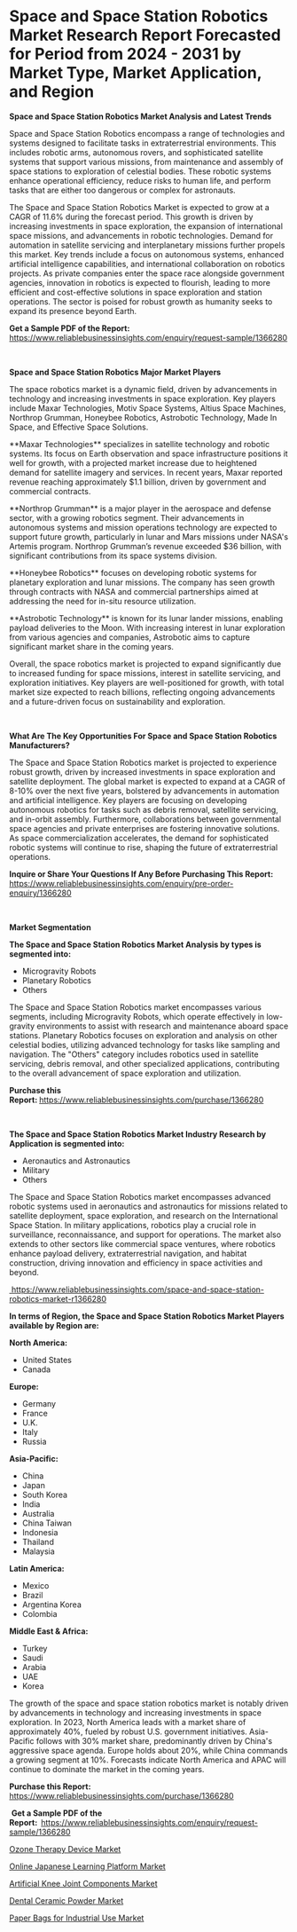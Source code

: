 <p><h1>Space and Space Station Robotics Market Research Report Forecasted for Period from 2024 -  2031 by Market Type, Market Application, and Region</h1></p><p><strong>Space and Space Station Robotics Market Analysis and Latest Trends</strong></p>
<p><p>Space and Space Station Robotics encompass a range of technologies and systems designed to facilitate tasks in extraterrestrial environments. This includes robotic arms, autonomous rovers, and sophisticated satellite systems that support various missions, from maintenance and assembly of space stations to exploration of celestial bodies. These robotic systems enhance operational efficiency, reduce risks to human life, and perform tasks that are either too dangerous or complex for astronauts.</p><p>The Space and Space Station Robotics Market is expected to grow at a CAGR of 11.6% during the forecast period. This growth is driven by increasing investments in space exploration, the expansion of international space missions, and advancements in robotic technologies. Demand for automation in satellite servicing and interplanetary missions further propels this market. Key trends include a focus on autonomous systems, enhanced artificial intelligence capabilities, and international collaboration on robotics projects. As private companies enter the space race alongside government agencies, innovation in robotics is expected to flourish, leading to more efficient and cost-effective solutions in space exploration and station operations. The sector is poised for robust growth as humanity seeks to expand its presence beyond Earth.</p></p>
<p><strong>Get a Sample PDF of the Report:&nbsp;</strong> <a href="https://www.reliablebusinessinsights.com/enquiry/request-sample/1366280?utm_campaign=1873&utm_medium=2&utm_source=Github&utm_content=ia&utm_term=06122024&utm_id=space-and-space-station-robotics">https://www.reliablebusinessinsights.com/enquiry/request-sample/1366280</a></p>
<p>&nbsp;</p>
<p><strong>Space and Space Station Robotics Major Market Players</strong></p>
<p><p>The space robotics market is a dynamic field, driven by advancements in technology and increasing investments in space exploration. Key players include Maxar Technologies, Motiv Space Systems, Altius Space Machines, Northrop Grumman, Honeybee Robotics, Astrobotic Technology, Made In Space, and Effective Space Solutions.</p><p>**Maxar Technologies** specializes in satellite technology and robotic systems. Its focus on Earth observation and space infrastructure positions it well for growth, with a projected market increase due to heightened demand for satellite imagery and services. In recent years, Maxar reported revenue reaching approximately $1.1 billion, driven by government and commercial contracts.</p><p>**Northrop Grumman** is a major player in the aerospace and defense sector, with a growing robotics segment. Their advancements in autonomous systems and mission operations technology are expected to support future growth, particularly in lunar and Mars missions under NASA's Artemis program. Northrop Grumman’s revenue exceeded $36 billion, with significant contributions from its space systems division.</p><p>**Honeybee Robotics** focuses on developing robotic systems for planetary exploration and lunar missions. The company has seen growth through contracts with NASA and commercial partnerships aimed at addressing the need for in-situ resource utilization. </p><p>**Astrobotic Technology** is known for its lunar lander missions, enabling payload deliveries to the Moon. With increasing interest in lunar exploration from various agencies and companies, Astrobotic aims to capture significant market share in the coming years.</p><p>Overall, the space robotics market is projected to expand significantly due to increased funding for space missions, interest in satellite servicing, and exploration initiatives. Key players are well-positioned for growth, with total market size expected to reach billions, reflecting ongoing advancements and a future-driven focus on sustainability and exploration.</p></p>
<p>&nbsp;</p>
<p><strong>What Are The Key Opportunities For Space and Space Station Robotics Manufacturers?</strong></p>
<p><p>The Space and Space Station Robotics market is projected to experience robust growth, driven by increased investments in space exploration and satellite deployment. The global market is expected to expand at a CAGR of 8-10% over the next five years, bolstered by advancements in automation and artificial intelligence. Key players are focusing on developing autonomous robotics for tasks such as debris removal, satellite servicing, and in-orbit assembly. Furthermore, collaborations between governmental space agencies and private enterprises are fostering innovative solutions. As space commercialization accelerates, the demand for sophisticated robotic systems will continue to rise, shaping the future of extraterrestrial operations.</p></p>
<p><strong>Inquire or Share Your Questions If Any Before Purchasing This Report:</strong> <a href="https://www.reliablebusinessinsights.com/enquiry/pre-order-enquiry/1366280?utm_campaign=1873&utm_medium=2&utm_source=Github&utm_content=ia&utm_term=06122024&utm_id=space-and-space-station-robotics">https://www.reliablebusinessinsights.com/enquiry/pre-order-enquiry/1366280</a></p>
<p>&nbsp;</p>
<p><strong>Market Segmentation</strong></p>
<p><strong>The Space and Space Station Robotics Market Analysis by types is segmented into:</strong></p>
<p><ul><li>Microgravity Robots</li><li>Planetary Robotics</li><li>Others</li></ul></p>
<p><p>The Space and Space Station Robotics market encompasses various segments, including Microgravity Robots, which operate effectively in low-gravity environments to assist with research and maintenance aboard space stations. Planetary Robotics focuses on exploration and analysis on other celestial bodies, utilizing advanced technology for tasks like sampling and navigation. The "Others" category includes robotics used in satellite servicing, debris removal, and other specialized applications, contributing to the overall advancement of space exploration and utilization.</p></p>
<p><strong>Purchase this Report:&nbsp;</strong><a href="https://www.reliablebusinessinsights.com/purchase/1366280?utm_campaign=1873&utm_medium=2&utm_source=Github&utm_content=ia&utm_term=06122024&utm_id=space-and-space-station-robotics">https://www.reliablebusinessinsights.com/purchase/1366280</a></p>
<p>&nbsp;</p>
<p><strong>The Space and Space Station Robotics Market Industry Research by Application is segmented into:</strong></p>
<p><ul><li>Aeronautics and Astronautics</li><li>Military</li><li>Others</li></ul></p>
<p><p>The Space and Space Station Robotics market encompasses advanced robotic systems used in aeronautics and astronautics for missions related to satellite deployment, space exploration, and research on the International Space Station. In military applications, robotics play a crucial role in surveillance, reconnaissance, and support for operations. The market also extends to other sectors like commercial space ventures, where robotics enhance payload delivery, extraterrestrial navigation, and habitat construction, driving innovation and efficiency in space activities and beyond.</p></p>
<p><a href="https://www.reliablebusinessinsights.com/space-and-space-station-robotics-market-r1366280?utm_campaign=1873&utm_medium=2&utm_source=Github&utm_content=ia&utm_term=06122024&utm_id=space-and-space-station-robotics">&nbsp;https://www.reliablebusinessinsights.com/space-and-space-station-robotics-market-r1366280</a></p>
<p><strong>In terms of Region, the Space and Space Station Robotics Market Players available by Region are:</strong></p>
<p>
    <p> <strong> North America: </strong>
        <ul>
            <li>United States</li>
            <li>Canada</li>
        </ul>
        </p> 
    <p> <strong> Europe: </strong>
        <ul>
            <li>Germany</li>
            <li>France</li>
            <li>U.K.</li>
            <li>Italy</li>
            <li>Russia</li>
        </ul>
        </p> 
    <p> <strong> Asia-Pacific: </strong>
        <ul>
            <li>China</li>
            <li>Japan</li>
            <li>South Korea</li>
            <li>India</li>
            <li>Australia</li>
            <li>China Taiwan</li>
            <li>Indonesia</li>
            <li>Thailand</li>
            <li>Malaysia</li>
        </ul>
        </p> 
    <p> <strong> Latin America: </strong>
        <ul>
            <li>Mexico</li>
            <li>Brazil</li>
            <li>Argentina Korea</li>
            <li>Colombia</li>
        </ul>
        </p> 
    <p> <strong> Middle East & Africa: </strong>
        <ul>
            <li>Turkey</li>
            <li>Saudi</li>
            <li>Arabia</li>
            <li>UAE</li>
            <li>Korea</li>
        </ul>
    </p>
    </p>
<p><p>The growth of the space and space station robotics market is notably driven by advancements in technology and increasing investments in space exploration. In 2023, North America leads with a market share of approximately 40%, fueled by robust U.S. government initiatives. Asia-Pacific follows with 30% market share, predominantly driven by China's aggressive space agenda. Europe holds about 20%, while China commands a growing segment at 10%. Forecasts indicate North America and APAC will continue to dominate the market in the coming years.</p></p>
<p><strong>Purchase this Report: </strong><a href="https://www.reliablebusinessinsights.com/purchase/1366280?utm_campaign=1873&utm_medium=2&utm_source=Github&utm_content=ia&utm_term=06122024&utm_id=space-and-space-station-robotics">https://www.reliablebusinessinsights.com/purchase/1366280</a></p>
<p>&nbsp;<strong>Get a Sample PDF of the Report:&nbsp;&nbsp;</strong><a href="https://www.reliablebusinessinsights.com/enquiry/request-sample/1366280?utm_campaign=1873&utm_medium=2&utm_source=Github&utm_content=ia&utm_term=06122024&utm_id=space-and-space-station-robotics">https://www.reliablebusinessinsights.com/enquiry/request-sample/1366280</a></p>
<p><strong></strong></p>
<p><p><a href="https://www.linkedin.com/pulse/ozone-therapy-device-market-growth-overview-industry-trends-growing-osdrf?utm_campaign=1873&utm_medium=2&utm_source=Github&utm_content=ia&utm_term=06122024&utm_id=space-and-space-station-robotics">Ozone Therapy Device Market</a></p><p><a href="https://issuu.com/reportprime-2/docs/online-japanese-learning-platform-market-size-2030?utm_campaign=1873&utm_medium=2&utm_source=Github&utm_content=ia&utm_term=06122024&utm_id=space-and-space-station-robotics">Online Japanese Learning Platform Market</a></p><p><a href="https://www.linkedin.com/pulse/key-metrics-artificial-knee-joint-components-market-report-size-dpxuf?utm_campaign=1873&utm_medium=2&utm_source=Github&utm_content=ia&utm_term=06122024&utm_id=space-and-space-station-robotics">Artificial Knee Joint Components Market</a></p><p><a href="https://www.linkedin.com/pulse/global-dental-ceramic-powder-market-trends-applications-analysis-8rwvf?utm_campaign=1873&utm_medium=2&utm_source=Github&utm_content=ia&utm_term=06122024&utm_id=space-and-space-station-robotics">Dental Ceramic Powder Market</a></p><p><a href="https://issuu.com/reportprime-2/docs/paper-bags-for-industrial-use-market-size-2030.ppt?utm_campaign=1873&utm_medium=2&utm_source=Github&utm_content=ia&utm_term=06122024&utm_id=space-and-space-station-robotics">Paper Bags for Industrial Use Market</a></p></p>